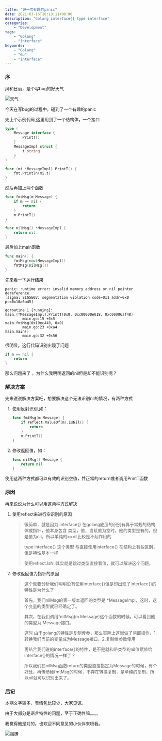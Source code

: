 ```yaml
---
title: "记一次有趣的panic"
date: 2021-03-16T18:10:11+08:00
description: "Golang interface{} type interface"
categories:
    - "Development"
tags:
    - "Golang"
    - "interface"
keywords:
    - "Golang"
    - "Go"
    - "interface"
---
```


### 序

风和日丽，是个写bug的好天气

![天气](https://blog-img.luanruisong.com/blog/img/20210316181221.jpg)

今天在写bug的过程中，碰到了一个有趣的panic

先上个示例代码,这里用到了一个结构体，一个接口

```go
type (
    Message interface {
        PrintT()
    }
    MessageImpl struct {
        t string
    }
)

func (mi *MessageImpl) PrintT() {
    fmt.Println(mi.t)
}
```

然后再加上两个函数

```go
func fmtMsg(m Message) {
    if m == nil {
        return
    }
    m.PrintT()
}

func nilMsg() *MessageImpl {
    return nil
}
```

最后加上main函数

```go
func main() {
    fmtMsg(new(MessageImpl))
    fmtMsg(nilMsg())
}
```

先来看一下运行结果

```shell
panic: runtime error: invalid memory address or nil pointer dereference
[signal SIGSEGV: segmentation violation code=0x1 addr=0x0 pc=0x10a6a45]

goroutine 1 [running]:
main.(*MessageImpl).PrintT(0x0, 0xc00000e018, 0xc00006af48)
        main.go:15 +0x5
main.fmtMsg(0x10ec440, 0x0)
        main.go:23 +0xa4
main.main()
        main.go:32 +0x56
```

很明显，这行代码识别出现了问题

```go
if m == nil {
    return
}
```

那么问题来了 ，为什么我明明返回的nil但是却不能识别呢？

### 解决方案

先来说说解决方案吧，想要解决这个无法识别nil的情况，有两种方式

1. 使用反射识别,如：

    ```go
    func fmtMsg(m Message) {
        if reflect.ValueOf(m).IsNil() {
            return
        }
        m.PrintT()
    }
    ```

2. 修改返回值，如：

    ```go
    func nilMsg() Message {
        return nil
    }
    ```

使用这两种方式都可以有效的识别空值，并正常的return或者调用PrintT函数

### 原因

再来说说为什么可以用这两种方式解决

1. 使用reflect来进行空识别的原因

    >很简单，就是因为 interface{} 在golang底层的识别有异于常规的结构体或指针，他本身包含 类型，值，当赋值为空时，他的类型是有的，但是值为nil，所以单纯的==nil比较是不起作用的
    >
    >type interface{} 这个类型 与直接使用interface{} 在结构上有些区别，但是特性基本一样
    >
    >使用reflect.IsNil其实就是跳过类型直接看值，就可以解决这个问题。

2. 修改返回值为指针的原因

    > 这个就要分析我们明明没有使用interface{}但是却出现了interface{}的特性是为什么了
    >
    >首先，我们nilMsg的第一版本返回的类型是 *MessageImpl，这时，这个变量的类型就已经确定了。
    >
    >其次，在我们调用fmtMsg(m Message)这个函数的时候，可以看到他的类型为 Message接口。
    >
    >这时 由于golang的特性是复制传参，那么实际上这里做了两部操作，1.转换我们当前的变量成为Message接口，2.复制给参数使用
    >
    >再结合我们说的interface{}的特性，是不是就和带类型的nil值赋值给interface{}的情况一样了？
    >
    >所以我们在nilMsg函数return的类型直接指定为Message的时候，有个好处，再传参给fmtMsg的时候，不存在转换复制，是单纯的复制，所以nil就可以识别出来了。

### 后记

本期文字较多，表情包比较少，大家见谅。

由于大部分是语言特性的问题，至于正确性嘛。。。。

我觉得他是对的，也欢迎不同意见的小伙伴来喷我。

![搬砖](https://blog-img.luanruisong.com/blog/img/20210316184348.jpg)
